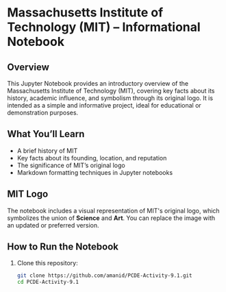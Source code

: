 # Massachusetts Institute of Technology (MIT) – Informational Notebook

## Overview

This Jupyter Notebook provides an introductory overview of the Massachusetts Institute of Technology (MIT), covering key facts about its history, academic influence, and symbolism through its original logo. It is intended as a simple and informative project, ideal for educational or demonstration purposes.

## What You’ll Learn

- A brief history of MIT  
- Key facts about its founding, location, and reputation  
- The significance of MIT’s original logo  
- Markdown formatting techniques in Jupyter notebooks  

## MIT Logo

The notebook includes a visual representation of MIT's original logo, which symbolizes the union of **Science** and **Art**. You can replace the image with an updated or preferred version.

## How to Run the Notebook

1. Clone this repository:
   ```bash
   git clone https://github.com/amanid/PCDE-Activity-9.1.git
   cd PCDE-Activity-9.1

